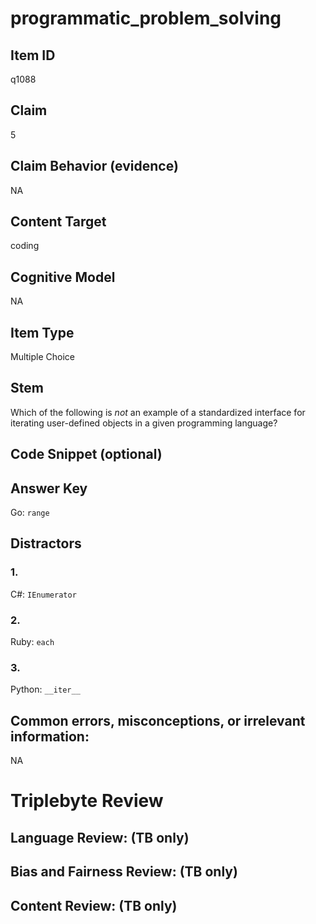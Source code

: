 # programmatic_problem_solving

## Item ID
q1088

## Claim
5

## Claim Behavior (evidence)
NA

## Content Target
coding

## Cognitive Model
NA

## Item Type
Multiple Choice

## Stem
Which of the following is *not* an example of a standardized interface for iterating user-defined objects in a given programming language?

## Code Snippet (optional)


## Answer Key
Go: `range`

## Distractors

### 1.
C#: `IEnumerator`

### 2.
Ruby: `each`

### 3.
Python: `__iter__`

## Common errors, misconceptions, or irrelevant information:
NA

# Triplebyte Review


## Language Review: (TB only)


## Bias and Fairness Review: (TB only)


## Content Review: (TB only)

